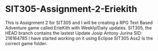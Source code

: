 # SIT305-Assignment-2-Eriekith
This is Assignment 2 for SIT305 and I will be creating a RPG Text Based Adventure game called ErieKith with Weekly/Daily updates.
SIT305, the HEAD branch contains the lastest Update
Josip Antony Jurina
SID: 216164785
I have started working on it using Eclipse
SIT305 Ass2 Is the correct game folder.




